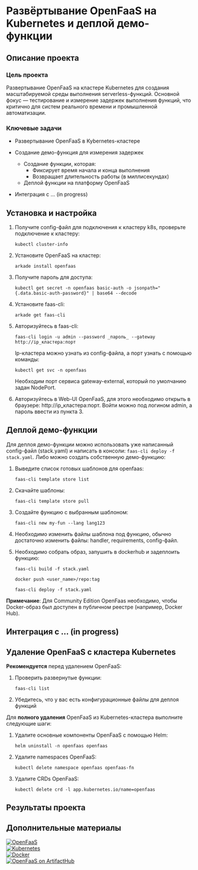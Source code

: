 # Развёртывание OpenFaaS на Kubernetes и деплой демо-функции

## Описание проекта

### Цель проекта

Развертывание OpenFaaS на кластере Kubernetes для создания масштабируемой среды выполнения serverless-функций. Основной фокус — тестирование и измерение задержек выполнения функций, что критично для систем реального времени и промышленной автоматизации.

### Ключевые задачи

- Развертывание OpenFaaS в Kybernetes-кластере

- Создание демо-функция для измерения задержек
  - Создание функции, которая:
    - Фиксирует время начала и конца выполнения
    - Возвращает длительность работы (в миллисекундах)
  - Деплой функции на платформу OpenFaaS

- Интеграция с ... (in progress)

## Установка и настройка

1. Получите config-файл для подключения к кластеру k8s, проверьте подключение к кластеру:

   ```kubectl cluster-info```

2. Установите OpenFaaS на кластер:

   ```arkade install openfaas```

3. Получите пароль для доступа:

   ```kubectl get secret -n openfaas basic-auth -o jsonpath="{.data.basic-auth-password}" | base64 --decode```

4. Установите faas-cli:

   ```arkade get faas-cli```

5. Авторизуйтесь в faas-cli:

   ```faas-cli login -u admin --password _пароль_ --gateway  http://ip_кластера:порт```

   Ip-кластера можно узнать из config-файла, а порт узнать с помощью команды:

   ```kubectl get svc -n openfaas```

   Необходим порт сервиса gateway-external, который по умолчанию задан NodePort.

6. Авторизуйтесь в Web-UI OpenFaaS, для этого необходимо открыть в браузере: http://ip_кластера:порт. Войти можно под логином admin, а пароль ввести из пункта 3.

## Деплой демо-функции

Для деплоя демо-функции можно использовать уже написанный config-файл (stack.yaml) и написать в консоли: ```faas-cli deploy -f stack.yaml```. Либо можно создать собственную демо-функцию:

1. Выведите список готовых шаблонов для openfaas:

   ```faas-cli template store list```

2. Скачайте шаблоны:

   ```faas-cli template store pull```

3. Создайте функцию с выбранным шаблоном:

   ```faas-cli new my-fun --lang lang123```

4. Необходимо изменить файлы шаблона под функцию, обычно достаточно изменить файлы: handler, requirements, config-файл.

5. Необходимо собрать образ, запушить в dockerhub и задеплоить функцию:

   ```faas-cli build -f stack.yaml```
   
   ```docker push <user_name>/repo:tag```
   
   ```faas-cli deploy -f stack.yaml```
  
**Примечание**: Для Community Edition OpenFaas необходимо, чтобы Docker-образ был доступен в публичном реестре (например, Docker Hub).

## Интеграция с ... (in progress)



## Удаление OpenFaaS с кластера Kubernetes

__Рекомендуется__ перед удалением OpenFaaS:

1. Проверить развернутые функции:

   ```faas-cli list```

2. Убедитесь, что у вас есть конфигурационные файлы для деплоя функций

Для __полного удаления__ OpenFaaS из Kubernetes-кластера выполните следующие шаги:

1. Удалите основные компоненты OpenFaaS с помощью Helm:

   ```helm uninstall -n openfaas openfaas```

2. Удалите namespaces OpenFaaS:

   ```kubectl delete namespace openfaas openfaas-fn```

3. Удалите CRDs OpenFaaS:

   ```kubectl delete crd -l app.kubernetes.io/name=openfaas```

## Результаты проекта

## Дополнительные материалы
[![OpenFaaS](https://img.shields.io/badge/OpenFaaS-Official-blue)](https://github.com/openfaas/faas-netes)  
[![Kubernetes](https://img.shields.io/badge/Kubernetes-Tutorials-326CE5)](https://kubernetes.io/ru/docs/tutorials/)  
[![Docker](https://img.shields.io/badge/Docker-Get%20Started-2496ED)](https://docs.docker.com/get-started/)  
[![OpenFaaS on ArtifactHub](https://img.shields.io/badge/OpenFaaS-ArtifactHub-blue)](https://artifacthub.io/packages/helm/openfaas/openfaas)
